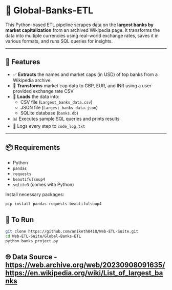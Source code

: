 # 🏦 Global-Banks-ETL

This Python-based ETL pipeline scrapes data on the **largest banks by market capitalization** from an archived Wikipedia page. It transforms the data into multiple currencies using real-world exchange rates, saves it in various formats, and runs SQL queries for insights.

---

## 📌 Features

- ✅ **Extracts** the names and market caps (in USD) of top banks from a Wikipedia archive
- 🔄 **Transforms** market cap data to GBP, EUR, and INR using a user-provided exchange rate CSV
- 💾 **Loads** the data into:
  - CSV file (`Largest_banks_data.csv`)
  - JSON file (`Largest_banks_data.json`)
  - SQLite database (`banks.db`)
- 📊 Executes sample SQL queries and prints results
- 📝 Logs every step to `code_log.txt`

---

## 📦 Requirements

- Python
- `pandas`
- `requests`
- `beautifulsoup4`
- `sqlite3` (comes with Python)

Install necessary packages:

```bash
pip install pandas requests beautifulsoup4
```

## 🚀 To Run

```bash
git clone https://github.com/aniketh0418/Web-ETL-Suite.git
cd Web-ETL-Suite/Global-Banks-ETL
python banks_project.py
```

## 🌐 Data Source - https://web.archive.org/web/20230908091635/https://en.wikipedia.org/wiki/List_of_largest_banks
